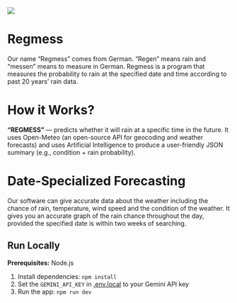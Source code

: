 <a href="https://hizliresim.com/nnfqois"><img src="https://i.hizliresim.com/nnfqois.jpg"></a>

# Regmess
Our name “Regmess” comes from German. “Regen” means rain and “messen” means to measure in German. Regmess is a program that measures the probability to rain at the specified date and time according to past 20 years’ rain data.

# How it Works?
**“REGMESS”** — predicts whether it will rain at a specific time in the future. It uses Open-Meteo (an open-source API for geocoding and weather forecasts) and uses Artificial Intelligence to produce a user-friendly JSON summary (e.g., condition + rain probability).

# Date-Specialized Forecasting
Our software can give accurate data about the weather including the chance of rain, temperature, wind speed and the condition of the weather. It gives you an accurate graph of the rain chance throughout the day, provided the specified date is within two weeks of searching.



## Run Locally

**Prerequisites:**  Node.js


1. Install dependencies:
   `npm install`
2. Set the `GEMINI_API_KEY` in [.env.local](.env.local) to your Gemini API key
3. Run the app:
   `npm run dev`
